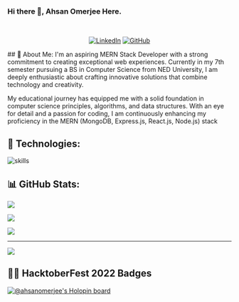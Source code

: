### Hi there 👋, Ahsan Omerjee Here.
<br>
<p align="center">
	<a href="https://www.linkedin.com/in/ahsan-omerjee-60401b1b4/"><img src="https://img.shields.io/badge/LinkedIn--_.svg?style=social&logo=linkedin" alt="LinkedIn"></a>  
  <a href="https://github.com/ahsan2002"><img src="https://img.shields.io/github/followers/ahsan2002.svg?label=GitHub&style=social" alt="GitHub"></a>  
</p>
## 💫 About Me:
I'm an aspiring MERN Stack Developer with a strong commitment to creating exceptional web experiences. Currently in my 7th semester pursuing a BS in Computer Science from NED University, I am deeply enthusiastic about crafting innovative solutions that combine technology and creativity.

My educational journey has equipped me with a solid foundation in computer science principles, algorithms, and data structures. With an eye for detail and a passion for coding, I am continuously enhancing my proficiency in the MERN (MongoDB, Express.js, React.js, Node.js) stack

## 🔧 Technologies:
![skills](https://skillicons.dev/icons?i=html,css,js,ts,react,nextjs,materialui,tailwind,nodejs,express,prisma,bash,git,vscode&theme=dark&perline=15)


## 📊 GitHub Stats:
![](https://github-readme-stats.vercel.app/api?username=ahsan2002&theme=chartreuse-dark&hide_border=false&include_all_commits=true&count_private=true)<br/>

![](https://github-readme-streak-stats.herokuapp.com/?user=ahsan2002&theme=chartreuse-dark&hide_border=false)<br/>

![](https://github-readme-stats.vercel.app/api/top-langs/?username=ahsan2002&theme=chartreuse-dark&hide_border=false&include_all_commits=true&count_private=true&layout=compact)

---
[![](https://visitcount.itsvg.in/api?id=ahsan2002&icon=5&color=3)](https://visitcount.itsvg.in)

## 👩‍💻 HacktoberFest 2022 Badges
[![@ahsanomerjee's Holopin board](https://holopin.me/ahsanomerjee)](https://holopin.io/@ahsanomerjee)


<!---
ahsan2002/ahsan2002 is a ✨ special ✨ repository because its `README.md` (this file) appears on your GitHub profile.
You can click the Preview link to take a look at your changes.
--->
